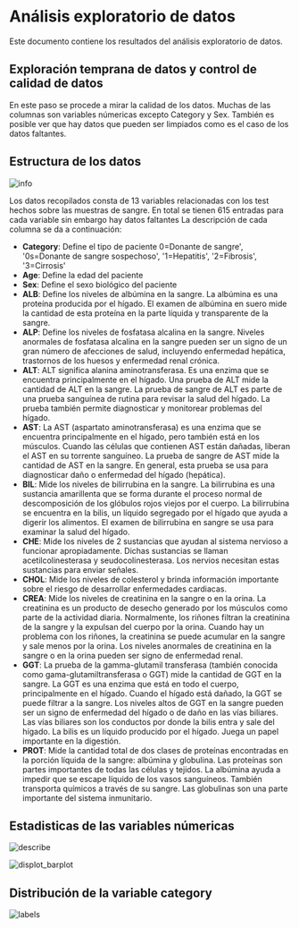 # Análisis exploratorio de datos 

Este documento contiene los resultados del análisis exploratorio de datos.

## Exploración temprana de datos y control de calidad de datos

En este paso se procede a mirar la calidad de los datos. Muchas de las columnas son variables númericas excepto Category y Sex. También es posible ver que hay datos que pueden ser limpiados como es el caso de los datos faltantes.
## Estructura de los datos
![info](https://user-images.githubusercontent.com/85200382/207717776-a25edaee-04bc-457c-906b-49145b508162.png)

Los datos recopilados consta de 13 variables relacionadas con los test hechos sobre las muestras de sangre. En total se tienen 615 entradas para cada variable sin embargo hay datos faltantes
La descripción de cada columna se da a continuación:

*   **Category**: Define el tipo de paciente 0=Donante de sangre', '0s=Donante de sangre sospechoso', '1=Hepatitis', '2=Fibrosis', '3=Cirrosis'
*   **Age**: Define la edad del paciente
*   **Sex**: Define el sexo biológico del paciente
*   **ALB**: Define los niveles de albúmina en la sangre. La albúmina es una proteína producida por el hígado. El examen de albúmina en suero mide la cantidad de esta proteína en la parte líquida y transparente de la sangre.
*   **ALP**: Define los niveles de fosfatasa alcalina en la sangre. Niveles anormales de fosfatasa alcalina en la sangre pueden ser un signo de un gran número de afecciones de salud, incluyendo enfermedad hepática, trastornos de los huesos y enfermedad renal crónica. 
*   **ALT**: ALT significa alanina aminotransferasa. Es una enzima que se encuentra principalmente en el hígado. Una prueba de ALT mide la cantidad de ALT en la sangre. La prueba de sangre de ALT es parte de una prueba sanguínea de rutina para revisar la salud del hígado. La prueba también permite diagnosticar y monitorear problemas del hígado.
*   **AST**: La AST (aspartato aminotransferasa) es una enzima que se encuentra principalmente en el hígado, pero también está en los músculos. Cuando las células que contienen AST están dañadas, liberan el AST en su torrente sanguíneo. La prueba de sangre de AST mide la cantidad de AST en la sangre. En general, esta prueba se usa para diagnosticar daño o enfermedad del hígado (hepática).
*   **BIL**: Mide los niveles de bilirrubina en la sangre. La bilirrubina es una sustancia amarillenta que se forma durante el proceso normal de descomposición de los glóbulos rojos viejos por el cuerpo. La bilirrubina se encuentra en la bilis, un líquido segregado por el hígado que ayuda a digerir los alimentos. El examen de bilirrubina en sangre se usa para examinar la salud del hígado. 
*   **CHE**:  Mide los niveles de 2 sustancias que ayudan al sistema nervioso a funcionar apropiadamente. Dichas sustancias se llaman acetilcolinesterasa y seudocolinesterasa. Los nervios necesitan estas sustancias para enviar señales.
*   **CHOL**: Mide los niveles de colesterol y brinda información importante sobre el riesgo de desarrollar enfermedades cardiacas. 
*   **CREA**:  Mide los niveles de creatinina en la sangre o en la orina. La creatinina es un producto de desecho generado por los músculos como parte de la actividad diaria. Normalmente, los riñones filtran la creatinina de la sangre y la expulsan del cuerpo por la orina. Cuando hay un problema con los riñones, la creatinina se puede acumular en la sangre y sale menos por la orina. Los niveles anormales de creatinina en la sangre o en la orina pueden ser signo de enfermedad renal.
*   **GGT**: La prueba de la gamma-glutamil transferasa (también conocida como gama-glutamiltransferasa o GGT) mide la cantidad de GGT en la sangre. La GGT es una enzima que está en todo el cuerpo, principalmente en el hígado. Cuando el hígado está dañado, la GGT se puede filtrar a la sangre. Los niveles altos de GGT en la sangre pueden ser un signo de enfermedad del hígado o de daño en las vías biliares. Las vías biliares son los conductos por donde la bilis entra y sale del hígado. La bilis es un líquido producido por el hígado. Juega un papel importante en la digestión.
*   **PROT**: Mide la cantidad total de dos clases de proteínas encontradas en la porción líquida de la sangre: albúmina y globulina.
Las proteínas son partes importantes de todas las células y tejidos.
La albúmina ayuda a impedir que se escape líquido de los vasos sanguíneos. También transporta químicos a través de su sangre.
Las globulinas son una parte importante del sistema inmunitario.

## Estadisticas de las variables númericas

![describe](https://user-images.githubusercontent.com/85200382/207717821-522c2294-7564-43d7-816b-8f183794a03d.png)

![displot_barplot](https://user-images.githubusercontent.com/85200382/207718043-34a19813-8996-45a1-84ef-634b13b20043.png)

## Distribución de la variable category

![labels](https://user-images.githubusercontent.com/85200382/207718022-4cb0be90-14e9-4faf-8078-b82bcafcd1d6.png)



